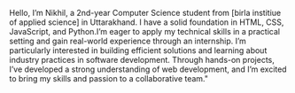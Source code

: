 Hello, I’m Nikhil, a 2nd-year Computer Science student from [birla institiue of applied science] in Uttarakhand. I have a solid foundation in HTML, CSS, JavaScript, and Python.I’m eager to apply my technical skills in a practical setting and gain real-world experience through an internship. I’m particularly interested in building efficient solutions and learning about industry practices in software development. Through hands-on projects, I’ve developed a strong understanding of web development, and I’m excited to bring my skills and passion to a collaborative team."
